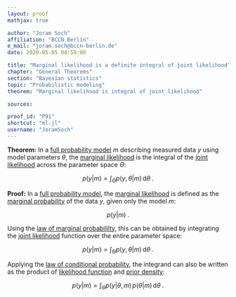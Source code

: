 ```yaml
---
layout: proof
mathjax: true

author: "Joram Soch"
affiliation: "BCCN Berlin"
e_mail: "joram.soch@bccn-berlin.de"
date: 2020-05-05 04:59:00

title: "Marginal likelihood is a definite integral of joint likelihood"
chapter: "General Theorems"
section: "Bayesian statistics"
topic: "Probabilistic modeling"
theorem: "Marginal likelihood is integral of joint likelihood"

sources:

proof_id: "P91"
shortcut: "ml-jl"
username: "JoramSoch"
---
```



**Theorem:** In a [full probability model](/D/fpm) $m$ describing measured data $y$ using model parameters $\theta$, the [marginal likelihood](/D/ml) is the integral of the [joint likelihood](/D/jl) across the parameter space $\Theta$:

$$ \label{eq:ml}
p(y|m) = \int_{\Theta} p(y,\theta|m) \, \mathrm{d}\theta \; .
$$


**Proof:** In a [full probability model](/D/fpm), the [marginal likelihood](/D/ml) is defined as the [marginal probability](/D/prob-marg) of the data $y$, given only the model $m$:

$$ \label{eq:ml-def}
p(y|m) \; .
$$

Using the [law of marginal probabililty](/D/prob-marg), this can be obtained by integrating the [joint likelihood](/D/jl) function over the entire parameter space:

$$ \label{eq:ml-qed}
p(y|m) = \int_{\Theta} p(y,\theta|m) \, \mathrm{d}\theta \; .
$$

Applying the [law of conditional probability](/D/prob-cond), the integrand can also be written as the product of [likelihood function](/D/lf) and [prior density](/D/prior):

$$ \label{eq:ml-int}
p(y|m) = \int_{\Theta} p(y|\theta,m) \, p(\theta|m) \, \mathrm{d}\theta \; .
$$
